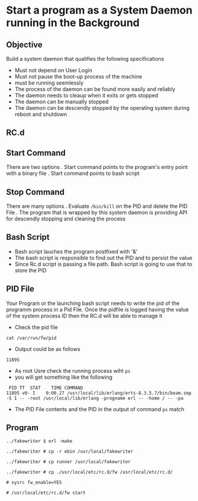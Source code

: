 # Start a program as a System Daemon running in the Background

## Objective
Build a system daemon that qualifies the following specifications

- Must not depend on User Login
- Must not pause the boot-up process of the machine
- must be running seemlessly
- The process of the daemon can be found more easily and reliably
- The daemon needs to cleaup when it exits or gets stopped
- The daemon can be manually stopped
- The daemon can be descendly stopped by the operating system during reboot and shutdown

## RC.d

## Start Command
There are two options
. Start command points to the program's entry point with a binary file
. Start command points to bash script

## Stop Command
There are many options
. Evaluate `/bin/kill` on the PID and delete the PID File
. The program that is wrapped by this system daemon is providing API for descendly stopping and cleaning the process
 
## Bash Script
- Bash script lauches the program postfixed with '&'
- The bash script is responsible to find out the PID and to persist the value 
- Since Rc.d script is passing a file path. Bash script is going to use that to store the PID

## PID File
Your Program or the launching bash script needs to write the pid of the programm process in a Pid File.
Once the pidfile is logged having the value of the system process ID then the RC.d will be able to manage it

- Check the pid file

```
cat /var/run/fw/pid
```

- Output could be as follows

```
11895
```

- As root Usre check the running process wiht `ps`
- you will get something like the following

```
 PID TT  STAT    TIME COMMAND
11895 v0- I    0:00.27 /usr/local/lib/erlang/erts-8.3.5.7/bin/beam.smp -S 1 -- -root /usr/local/lib/erlang -progname erl -- -home / -- -pa
```

- The PID File contents and the PID in the output of command `ps` match

## Program


```
../fakewriter $ erl -make
```

```
../fakewriter # cp -r ebin /usr/local/fakewriter
```

```
../fakewriter # cp runner /usr/local/fakewriter
```

```
../fakewriter # cp ./usr/local/etc/rc.d/fw /usr/local/etc/rc.d/
```

```
# sysrc fw_enable=YES
```

```
# /usr/local/etc/rc.d/fw start
```

